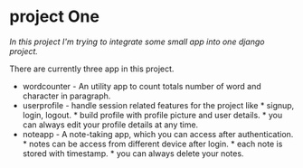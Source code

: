 # project One

*In this project I'm trying to integrate some small app into one django project.*

There are currently three app in this project.

* wordcounter - An utility app to count totals number of word and character in paragraph.
* userprofile - handle session related features for the project like
                * signup, login, logout.
                * build profile with profile picture and user details.
                * you can always edit your profile details at any time.
* noteapp - A note-taking app, which you can access after authentication.
                * notes can be access from different device after login.
                * each note is stored with timestamp.
                * you can always delete your notes.
